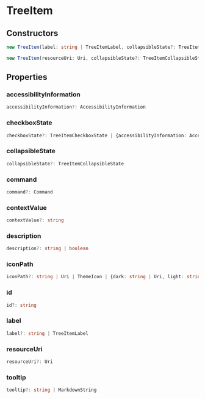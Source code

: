 # TreeItem

## Constructors

```typescript
new TreeItem(label: string | TreeItemLabel, collapsibleState?: TreeItemCollapsibleState): TreeItem
```

```typescript
new TreeItem(resourceUri: Uri, collapsibleState?: TreeItemCollapsibleState): TreeItem
```

## Properties

### accessibilityInformation

```typescript
accessibilityInformation?: AccessibilityInformation
```

### checkboxState

```typescript
checkboxState?: TreeItemCheckboxState | {accessibilityInformation: AccessibilityInformation, state: TreeItemCheckboxState, tooltip: string}
```

### collapsibleState

```typescript
collapsibleState?: TreeItemCollapsibleState
```

### command

```typescript
command?: Command
```

### contextValue

```typescript
contextValue?: string
```

### description

```typescript
description?: string | boolean
```

### iconPath

```typescript
iconPath?: string | Uri | ThemeIcon | {dark: string | Uri, light: string | Uri}
```

### id

```typescript
id?: string
```

### label

```typescript
label?: string | TreeItemLabel
```

### resourceUri

```typescript
resourceUri?: Uri
```

### tooltip

```typescript
tooltip?: string | MarkdownString
```

[MarkdownString]: MarkdownString.md
[TreeItemCheckboxState]: TreeItemCheckboxState.md
[Uri]: Uri.md
[AccessibilityInformation]: AccessibilityInformation.md
[TreeItemLabel]: TreeItemLabel.md
[TreeItemCollapsibleState]: TreeItemCollapsibleState.md
[ThemeIcon]: ThemeIcon.md
[Command]: Command.md
